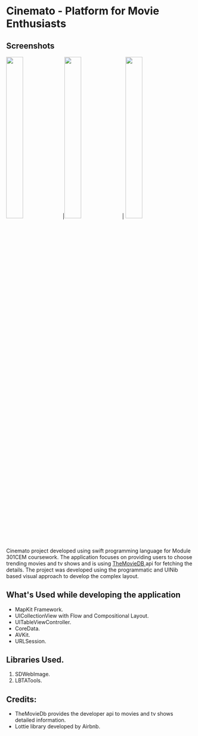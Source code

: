 # Cinemato - Platform for Movie Enthusiasts

## Screenshots
<img src="*/Screenshots/slider1.png" width="30%" height="33.3%"/>|<img src="*/Screenshots/slider2.png" width="30%" height="33.3%"/> | <img src="*/Screenshots/slider3.png" width="30%" height="33.3%"/> 



Cinemato project developed using swift programming language for Module 301CEM coursework. The application focuses on providing users to choose trending movies and tv shows and is using <a href="https://developers.themoviedb.org/"> TheMovieDB </a> api for fetching the details. The project was developed using the programmatic and UINib based visual approach to develop the complex layout.

## What's Used while developing the application 
- MapKit Framework.
- UICollectionView with Flow and Compositional Layout.
- UITableViewController.
- CoreData.
- AVKit.
- URLSession.

## Libraries Used.
1. SDWebImage.
2. LBTATools.

## Credits:
- TheMovieDb provides the developer api to movies and tv shows detailed information.
- Lottie library developed by Airbnb.
  

